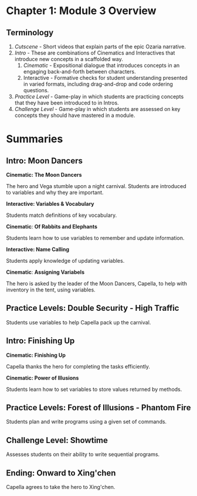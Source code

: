 # Chapter 1: Module 3 Overview

## **Terminology**

1. _Cutscene_ - Short videos that explain parts of the epic Ozaria narrative.
1. _Intro_ - These are combinations of Cinematics and Interactives that introduce new concepts in a scaffolded way. 
    1. _Cinematic_ - Expositional dialogue that introduces concepts in an engaging back-and-forth between characters.
    1. Interactive - Formative checks for student understanding presented in varied formats, including drag-and-drop and code ordering questions.
1. _Practice Level_ - Game-play in which students are practicing concepts that they have been introduced to in Intros.
1. _Challenge Level_ - Game-play in which students are assessed on key concepts they should have mastered in a module.

# Summaries

## Intro: Moon Dancers

**Cinematic: The Moon Dancers**

The hero and Vega stumble upon a night carnival. Students are introduced to variables and why they are important.

**Interactive: Variables &amp; Vocabulary**

Students match definitions of key vocabulary.

**Cinematic**: **Of Rabbits and Elephants**

Students learn how to use variables to remember and update information.

**Interactive: Name Calling**

Students apply knowledge of updating variables.

**Cinematic**: **Assigning Variabels**

The hero is asked by the leader of the Moon Dancers, Capella, to help with inventory in the tent, using variables.

## Practice Levels: Double Security - High Traffic

Students use variables to help Capella pack up the carnival.

## Intro: Finishing Up

**Cinematic: Finishing Up**

Capella thanks the hero for completing the tasks efficiently.

**Cinematic: Power of Illusions**

Students learn how to set variables to store values returned by methods.

## Practice Levels: Forest of Illusions - Phantom Fire

Students plan and write programs using a given set of commands.

## Challenge Level: Showtime

Assesses students on their ability to write sequential programs.

## Ending: Onward to Xing&#39;chen

Capella agrees to take the hero to Xing&#39;chen.
